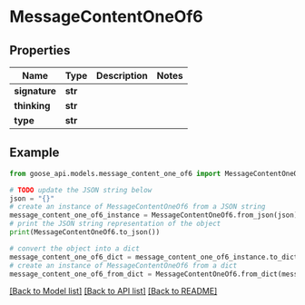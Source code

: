 # MessageContentOneOf6


## Properties

Name | Type | Description | Notes
------------ | ------------- | ------------- | -------------
**signature** | **str** |  | 
**thinking** | **str** |  | 
**type** | **str** |  | 

## Example

```python
from goose_api.models.message_content_one_of6 import MessageContentOneOf6

# TODO update the JSON string below
json = "{}"
# create an instance of MessageContentOneOf6 from a JSON string
message_content_one_of6_instance = MessageContentOneOf6.from_json(json)
# print the JSON string representation of the object
print(MessageContentOneOf6.to_json())

# convert the object into a dict
message_content_one_of6_dict = message_content_one_of6_instance.to_dict()
# create an instance of MessageContentOneOf6 from a dict
message_content_one_of6_from_dict = MessageContentOneOf6.from_dict(message_content_one_of6_dict)
```
[[Back to Model list]](../README.md#documentation-for-models) [[Back to API list]](../README.md#documentation-for-api-endpoints) [[Back to README]](../README.md)


